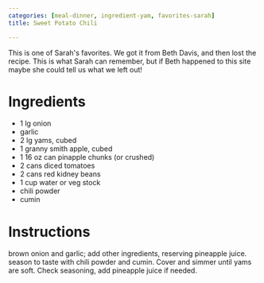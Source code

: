 ```yaml
---
categories: [meal-dinner, ingredient-yam, favorites-sarah]
title: Sweet Potato Chili

---
```

This is one of Sarah's favorites.  We got it from Beth Davis, and then lost the recipe.  This is what Sarah can remember, but if Beth happened to this site maybe she could tell us what we left out!

# Ingredients

* 1 lg onion
* garlic
* 2 lg yams, cubed
* 1 granny smith apple, cubed
* 1 16 oz can pinapple chunks (or crushed)
* 2 cans diced tomatoes
* 2 cans red kidney beans
* 1 cup water or veg stock
* chili powder
* cumin

# Instructions

brown onion and garlic; add other ingredients, reserving pineapple juice. 
season to taste with chili powder and cumin.  Cover and simmer until yams are soft.  Check seasoning, add pineapple juice if needed.
